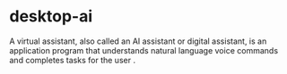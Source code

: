 # desktop-ai

A virtual assistant, also called an AI assistant or digital
assistant, is an application program that understands
natural language voice commands and completes
tasks for the user .